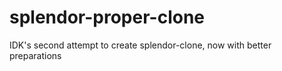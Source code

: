 # splendor-proper-clone
IDK's second attempt to create splendor-clone, now with better preparations
